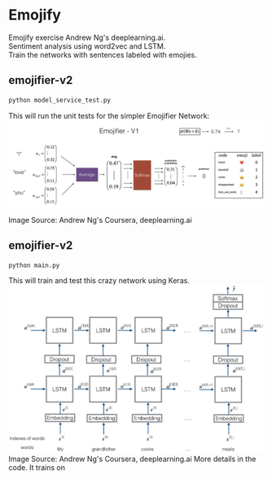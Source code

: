 # Emojify

Emojify exercise Andrew Ng's deeplearning.ai.  
Sentiment analysis using word2vec and LSTM.  
Train the networks with sentences labeled with emojies.  

## emojifier-v2
```python
python model_service_test.py
```
This will run the unit tests for the simpler Emojifier Network:
![Emo1_network](images/emojifier-v1.png)
Image Source: Andrew Ng's Coursera, deeplearning.ai



## emojifier-v2
```python
python main.py
```
This will train and test this crazy network using Keras.  
![Emo2_network](images/emojifier-v2.png)  
Image Source: Andrew Ng's Coursera, deeplearning.ai
More details in the code. 
It trains on




